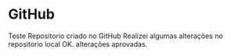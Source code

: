 # GitHub
Teste
Repositorio criado no GitHub
Realizei algumas alterações no repositorio local
OK. alterações aprovadas.
